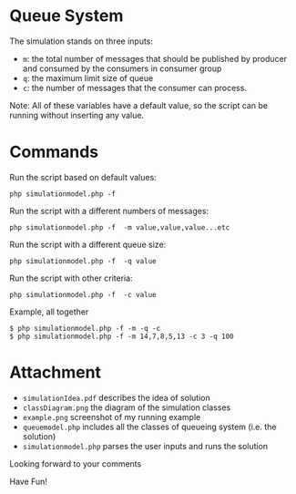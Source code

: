 # Queue System


The simulation stands on three inputs:

* `m`: the total number of messages that should be published by producer and consumed by the consumers in consumer group
* `q`: the maximum limit size of queue
* `c`: the number of messages that the consumer can process. 

Note: All of these variables have a default value, so the script can be running without inserting any value.

# Commands

Run the script based on default values:

	php simulationmodel.php -f 

Run the script with a different numbers of messages:

	php simulationmodel.php -f  -m value,value,value...etc

Run the script with a different queue size:
	
	php simulationmodel.php -f  -q value

Run the script with other criteria:
	
	php simulationmodel.php -f  -c value

Example, all together 
	
	$ php simulationmodel.php -f -m -q -c
	$ php simulationmodel.php -f -m 14,7,8,5,13 -c 3 -q 100
	
# Attachment

* `simulationIdea.pdf` describes the idea of solution
* `classDiagram.png` the diagram of the simulation classes
* `example.png` screenshot of my running example 
* `queuemodel.php` includes all the classes of queueing system (i.e. the solution)
* `simulationmodel.php` parses the user inputs and runs the solution



Looking forward to your comments

Have Fun!
